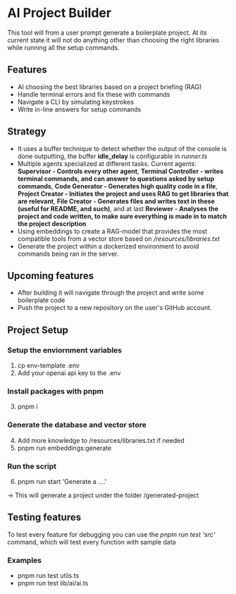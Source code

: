 # AI Project Builder

This tool will from a user prompt generate a boilerplate project. At its current state it will not do anything other than choosing the right libraries while running all the setup commands.

## Features

- AI choosing the best libraries based on a project briefing (RAG)
- Handle terminal errors and fix these with commands
- Navigate a CLI by simulating keystrokes
- Write in-line answers for setup commands

## Strategy

- It uses a buffer technique to detect whether the output of the console is done outputting, the buffer **idle_delay** is configurable in _runner.ts_
- Multiple agents specialized at different tasks. Current agents: **Supervisor - Controls every other agent**, **Terminal Controller - writes terminal commands, and can answer to questions asked by setup commands**, **Code Generator - Generates high quality code in a file**, **Project Creator - Initiates the project and uses RAG to get libraries that are relevant**, **File Creator - Generates files and writes text in these (useful for README, and such)**, and at last **Reviewer - Analyses the project and code written, to make sure everything is made in to match the project description**
- Using embeddings to create a RAG-model that provides the most compatible tools from a vector store based on _/resources/libraries.txt_
- Generate the project within a dockerized environment to avoid commands being ran in the server.

## Upcoming features

- After building it will navigate through the project and write some boilerplate code
- Push the project to a new repository on the user's GitHub account.

## Project Setup

### Setup the enviornment variables

1. cp env-template .env
2. Add your openai api key to the .env

### Install packages with pnpm

3. pnpm i

### Generate the database and vector store

4. Add more knowledge to /resources/libraries.txt if needed
5. pnpm run embeddings:generate

### Run the script

6. pnpm run start 'Generate a ....'

-> This will generate a project under the folder /generated-project

## Testing features

To test every feature for debugging you can use the _pnpm run test 'src'_ command, which will test every function with sample data

### Examples

- pnpm run test utils.ts
- pnpm run test lib/ai/ai.ts
